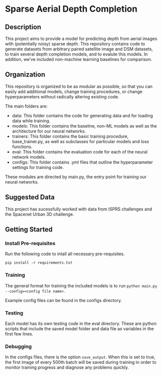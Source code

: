 # Sparse Aerial Depth Completion

## Description

This project aims to provide a model for predicting depth from aerial images with (potentially noisy) sparse depth. This repository contains code to generate datasets from arbitrary paired satellite image and DSM datasets, to train several depth completion models, and to evalute this models. In addition, we've included non-machine learning baselines for comparison.

## Organization

This repository is organized to be as modular as possible, so that you can easily add additional models, change training procedures, or change hyperparameters without radically altering existing code. 

The main folders are:

- data: This folder contains the code for generating data and for loading data while training.
- models: This folder contains the baseline, non-ML models as well as the architecture for our neural networks.
- trainers: This folder contains the basic training procedure, base_trainer.py, as well as subclasses for particular models and loss functions. 
- eval: This folder contains the evaluation code for each of the neural network models.
- configs: This folder contains .yml files that outline the hyperparameter settings for training code.

These modules are directed by main.py, the entry point for training our neural networks. 

## Suggested Data

This project has sucessfully worked with data from ISPRS challenges and the Spacenet Urban 3D challenge. 

## Getting Started

### Install Pre-requisites 

Run the following code to intall all necessary pre-requisites.

`pip install -r requirements.txt`

### Training

The general format for training the included models is to run `python main.py --config=<config file name>`. 

Example config files can be found in the configs directory.

### Testing

Each model has its own testing code in the eval directory. These are python scripts that include the saved model folder and data file as variables in the first few lines. 

### Debugging

In the configs files, there is the option `save_output`. When this is set to true, the first image of every 500th batch will be saved during training in order to monitor training progress and diagnose any problems quickly. 



